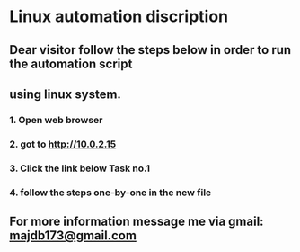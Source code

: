 # Linux automation discription
## Dear visitor follow the steps below in order to run the automation script
## using linux system.
### 1. Open web browser
### 2. got to http://10.0.2.15
### 3. Click the link below Task no.1
### 4. follow the steps one-by-one in the new file 
## For more information message me via gmail: majdb173@gmail.com
